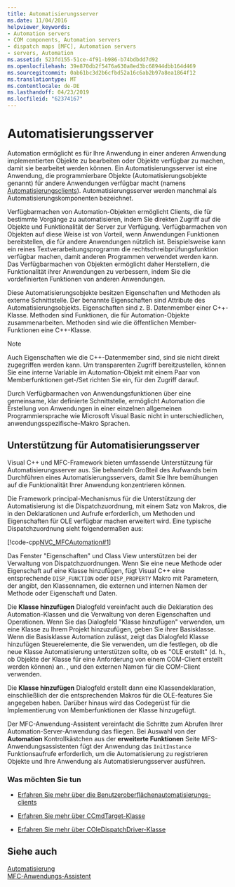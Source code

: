 ```yaml
---
title: Automatisierungsserver
ms.date: 11/04/2016
helpviewer_keywords:
- Automation servers
- COM components, Automation servers
- dispatch maps [MFC], Automation servers
- servers, Automation
ms.assetid: 523fd155-51ce-4f91-b986-b74bdbdd7d92
ms.openlocfilehash: 39e870db2f5476a630a8ed3bc68944dbb164d469
ms.sourcegitcommit: 0ab61bc3d2b6cfbd52a16c6ab2b97a8ea1864f12
ms.translationtype: MT
ms.contentlocale: de-DE
ms.lasthandoff: 04/23/2019
ms.locfileid: "62374167"
---
```

# <a name="automation-servers"></a>Automatisierungsserver

Automation ermöglicht es für Ihre Anwendung in einer anderen Anwendung implementierten Objekte zu bearbeiten oder Objekte verfügbar zu machen, damit sie bearbeitet werden können. Ein Automatisierungsserver ist eine Anwendung, die programmierbare Objekte (Automatisierungsobjekte genannt) für andere Anwendungen verfügbar macht (namens [Automatisierungsclients](../mfc/automation-clients.md)). Automatisierungsserver werden manchmal als Automatisierungskomponenten bezeichnet.

Verfügbarmachen von Automation-Objekten ermöglicht Clients, die für bestimmte Vorgänge zu automatisieren, indem Sie direkten Zugriff auf die Objekte und Funktionalität der Server zur Verfügung. Verfügbarmachen von Objekten auf diese Weise ist von Vorteil, wenn Anwendungen Funktionen bereitstellen, die für andere Anwendungen nützlich ist. Beispielsweise kann ein reines Textverarbeitungsprogramm die rechtschreibprüfungsfunktion verfügbar machen, damit anderen Programmen verwendet werden kann. Das Verfügbarmachen von Objekten ermöglicht daher Herstellern, die Funktionalität ihrer Anwendungen zu verbessern, indem Sie die vordefinierten Funktionen von anderen Anwendungen.

Diese Automatisierungsobjekte besitzen Eigenschaften und Methoden als externe Schnittstelle. Der benannte Eigenschaften sind Attribute des Automatisierungsobjekts. Eigenschaften sind z. B. Datenmember einer C++-Klasse. Methoden sind Funktionen, die für Automation-Objekte zusammenarbeiten. Methoden sind wie die öffentlichen Member-Funktionen eine C++-Klasse.

> [!NOTE]
>  Auch Eigenschaften wie die C++-Datenmember sind, sind sie nicht direkt zugegriffen werden kann. Um transparenten Zugriff bereitzustellen, können Sie eine interne Variable im Automation-Objekt mit einem Paar von Memberfunktionen get-/Set richten Sie ein, für den Zugriff darauf.

Durch Verfügbarmachen von Anwendungsfunktionen über eine gemeinsame, klar definierte Schnittstelle, ermöglicht Automation die Erstellung von Anwendungen in einer einzelnen allgemeinen Programmiersprache wie Microsoft Visual Basic nicht in unterschiedlichen, anwendungsspezifische-Makro Sprachen.

##  <a name="_core_support_for_automation_servers"></a> Unterstützung für Automatisierungsserver

Visual C++ und MFC-Framework bieten umfassende Unterstützung für Automatisierungsserver aus. Sie behandeln Großteil des Aufwands beim Durchführen eines Automatisierungsservers, damit Sie Ihre bemühungen auf die Funktionalität Ihrer Anwendung konzentrieren können.

Die Framework principal-Mechanismus für die Unterstützung der Automatisierung ist die Dispatchzuordnung, mit einem Satz von Makros, die in den Deklarationen und Aufrufe erforderlich, um Methoden und Eigenschaften für OLE verfügbar machen erweitert wird. Eine typische Dispatchzuordnung sieht folgendermaßen aus:

[!code-cpp[NVC_MFCAutomation#1](../mfc/codesnippet/cpp/automation-servers_1.cpp)]

Das Fenster "Eigenschaften" und Class View unterstützen bei der Verwaltung von Dispatchzuordnungen. Wenn Sie eine neue Methode oder Eigenschaft auf eine Klasse hinzufügen, fügt Visual C++ eine entsprechende `DISP_FUNCTION` oder `DISP_PROPERTY` Makro mit Parametern, der angibt, den Klassennamen, die externen und internen Namen der Methode oder Eigenschaft und Daten.

Die **Klasse hinzufügen** Dialogfeld vereinfacht auch die Deklaration des Automation-Klassen und die Verwaltung von deren Eigenschaften und Operationen. Wenn Sie das Dialogfeld "Klasse hinzufügen" verwenden, um eine Klasse zu Ihrem Projekt hinzuzufügen, geben Sie ihrer Basisklasse. Wenn die Basisklasse Automation zulässt, zeigt das Dialogfeld Klasse hinzufügen Steuerelemente, die Sie verwenden, um die festlegen, ob die neue Klasse Automatisierung unterstützen sollte, ob es "OLE erstellt" (d. h., ob Objekte der Klasse für eine Anforderung von einem COM-Client erstellt werden können) an. , und den externen Namen für die COM-Client verwenden.

Die **Klasse hinzufügen** Dialogfeld erstellt dann eine Klassendeklaration, einschließlich der die entsprechenden Makros für die OLE-features Sie angegeben haben. Darüber hinaus wird das Codegerüst für die Implementierung von Memberfunktionen der Klasse hinzugefügt.

Der MFC-Anwendung-Assistent vereinfacht die Schritte zum Abrufen Ihrer Automation-Server-Anwendung das fliegen. Bei Auswahl von der **Automation** Kontrollkästchen aus der **erweiterte Funktionen** Seite MFS-Anwendungsassistenten fügt der Anwendung das `InitInstance` Funktionsaufrufe erforderlich, um die Automatisierung zu registrieren Objekte und Ihre Anwendung als Automatisierungsserver ausführen.

### <a name="what-do-you-want-to-do"></a>Was möchten Sie tun

- [Erfahren Sie mehr über die Benutzeroberflächenautomatisierungs-clients](../mfc/automation-clients.md)

- [Erfahren Sie mehr über CCmdTarget-Klasse](../mfc/reference/ccmdtarget-class.md)

- [Erfahren Sie mehr über COleDispatchDriver-Klasse](../mfc/reference/coledispatchdriver-class.md)

## <a name="see-also"></a>Siehe auch

[Automatisierung](../mfc/automation.md)<br/>
[MFC-Anwendungs-Assistent](../mfc/reference/mfc-application-wizard.md)
